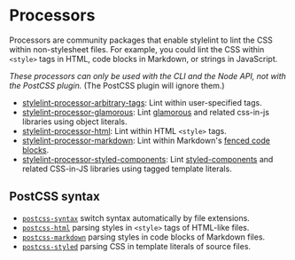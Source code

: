 # Processors

Processors are community packages that enable stylelint to lint the CSS within non-stylesheet files. For example, you could lint the CSS within `<style>` tags in HTML, code blocks in Markdown, or strings in JavaScript.

*These processors can only be used with the CLI and the Node API, not with the PostCSS plugin.* (The PostCSS plugin will ignore them.)

-   [stylelint-processor-arbitrary-tags](https://github.com/mapbox/stylelint-processor-arbitrary-tags): Lint within user-specified tags.
-   [stylelint-processor-glamorous](https://github.com/zabute/stylelint-processor-glamorous): Lint [glamorous](https://github.com/paypal/glamorous) and related css-in-js libraries using object literals.
-   [stylelint-processor-html](https://github.com/ccbikai/stylelint-processor-html): Lint within HTML `<style>` tags.
-   [stylelint-processor-markdown](https://github.com/mapbox/stylelint-processor-markdown): Lint within Markdown's [fenced code blocks](https://help.github.com/articles/creating-and-highlighting-code-blocks/).
-   [stylelint-processor-styled-components](https://github.com/styled-components/stylelint-processor-styled-components): Lint [styled-components](https://styled-components.com) and related CSS-in-JS libraries using tagged template literals.


## PostCSS syntax

-   [`postcss-syntax`](https://github.com/gucong3000/postcss-syntax)
    switch syntax automatically by file extensions.
-   [`postcss-html`](https://github.com/gucong3000/postcss-html)
    parsing styles in `<style>` tags of HTML-like files.
-   [`postcss-markdown`](https://github.com/gucong3000/postcss-markdown)
    parsing styles in code blocks of Markdown files.
-   [`postcss-styled`](https://github.com/gucong3000/postcss-styled)
    parsing CSS in template literals of source files.
